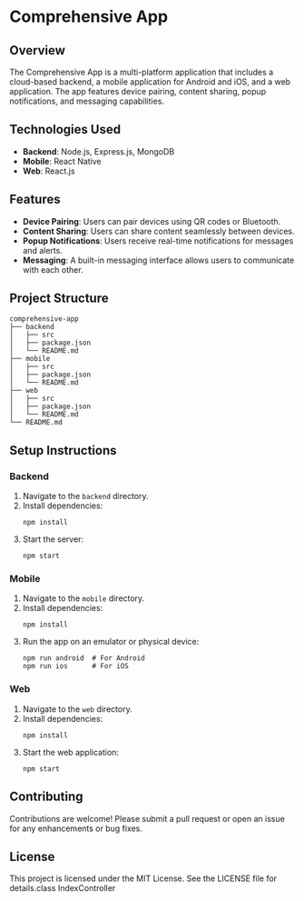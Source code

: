 # Comprehensive App

## Overview
The Comprehensive App is a multi-platform application that includes a cloud-based backend, a mobile application for Android and iOS, and a web application. The app features device pairing, content sharing, popup notifications, and messaging capabilities.

## Technologies Used
- **Backend**: Node.js, Express.js, MongoDB
- **Mobile**: React Native
- **Web**: React.js

## Features
- **Device Pairing**: Users can pair devices using QR codes or Bluetooth.
- **Content Sharing**: Users can share content seamlessly between devices.
- **Popup Notifications**: Users receive real-time notifications for messages and alerts.
- **Messaging**: A built-in messaging interface allows users to communicate with each other.

## Project Structure
```
comprehensive-app
├── backend
│   ├── src
│   ├── package.json
│   └── README.md
├── mobile
│   ├── src
│   ├── package.json
│   └── README.md
├── web
│   ├── src
│   ├── package.json
│   └── README.md
└── README.md
```

## Setup Instructions

### Backend
1. Navigate to the `backend` directory.
2. Install dependencies:
   ```
   npm install
   ```
3. Start the server:
   ```
   npm start
   ```

### Mobile
1. Navigate to the `mobile` directory.
2. Install dependencies:
   ```
   npm install
   ```
3. Run the app on an emulator or physical device:
   ```
   npm run android  # For Android
   npm run ios      # For iOS
   ```

### Web
1. Navigate to the `web` directory.
2. Install dependencies:
   ```
   npm install
   ```
3. Start the web application:
   ```
   npm start
   ```

## Contributing
Contributions are welcome! Please submit a pull request or open an issue for any enhancements or bug fixes.

## License
This project is licensed under the MIT License. See the LICENSE file for details.class IndexController 
  